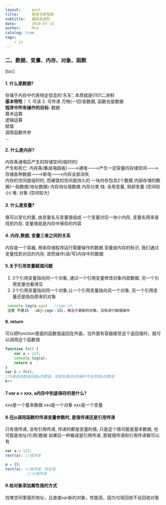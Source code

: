 ```yaml
---
layout:     post
title:      原型与原型链
subtitle:   基础及进阶
date:       2018-07-15
author:     Mia
catalog: true
tags:
    - js
---
```

### 二、数据、变量、内存、对象、函数

[toc]
#### **1. 什么是数据?**   
存储于内存中代表特定信息的'东东', 本质就是0101二进制  
**基本特性：**
	1. 可读
	2. 可传递
   万物(一切)皆数据, 函数也是数据   
   **程序中所有操作的目标:** 
   数据     
   算术运算     
   逻辑运算     
   赋值     
   调用函数传参    
   ...
#### **2. 什么是内存?**   
内存条通电后产生的存储空间(临时的)   
产生和死亡: 
内存条(集成电路板)--->通电--->产生一定容量的存储空间--->存储各种数据--->断电--->内存全部消失   
内存的空间是临时的, 而硬盘的空间是持久的   一块内存包含2个数据     内部存储的数据(一般数据/地址数据)     内存地址值数据   内存分类     栈: 全局变量, 局部变量 (空间较小)     堆: 对象 (空间较大)

#### **3. 什么是变量?**  

值可以变化的量, 由变量名与变量值组成   一个变量对应一块小内存, 变量名用来查找到内存, 变量值就是内存中保存的内容
#### **4. 内存,数据, 变量三者之间的关系**   
内存是一个容器, 用来存储程序运行需要操作的数据   变量是内存的标识, 我们通过变量找到对应的内存, 进而操作(读/写)内存中的数据
#### **5.关于引用变量赋值问题** 
1. 2个引用变量指向同一个对象, 通过一个引用变量修改对象内部数据, 另一个引用变量也看得见 
2. 2个引用变量指向同一个对象,让一个引用变量指向另一个对象, 另一个引用变量还是指向原来的对象
```javascript
 console.log(a.age)   //age:13,  
 注意 不是15   obj=｛age：15｝，相当于是新的对象，没有进行赋值操作
 ```
#### **6.  return**
可以把function里面的函数值返回在外面，当外面有容器接受这个返回值时，就可以调用这个函数值
```javascript
function fn() {  
	var a = 123;  
	console.log(a);  
	return a
}
var b = fn();   
//b接收函数返回值a的数值，但是后面对b的操作不会改变a的数值
b++
```
#### **7.var a = xxx, a内存中到底保存的是什么?**
 xxx是一个基本数据
 xxx是一个对象
 xxx是一个变量

#### **8.在js调用函数时传递变量参数时, 是值传递还是引用传递**
 只有值传递, 没有引用传递, 传递的都是变量的值, 只是这个值可能是基本数据, 也可能是地址(引用)数据
 如果后一种看成是引用传递, 那就值传递和引用传递都可以有
```javascript
var a = 123; 
test(a); //值传递

a = {};
test(a); //值传递，地址值
          //引用传递
```
#### **9.给对象添加属性值的方式**
找堆空间里面的地址，比直接var新的对象，性能高，因为垃圾回收不会回收对象




